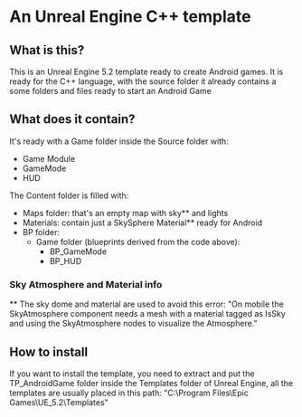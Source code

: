 # An Unreal Engine C++ template

## What is this?

This is an Unreal Engine 5.2 template ready to create Android games.
It is ready for the C++ language, with the source folder it already contains a some folders and files ready to start an Android Game

## What does it contain?
It's ready with a Game folder inside the Source folder with:
- Game Module
- GameMode
- HUD

The Content folder is filled with:
- Maps folder: that's an empty map with sky** and lights
- Materials: contain just a SkySphere Material** ready for Android
- BP folder:
  - Game folder (blueprints derived from the code above):
    - BP_GameMode
    - BP_HUD 

### Sky Atmosphere and Material info
** The sky dome and material are used to avoid this error:
"On mobile the SkyAtmosphere component needs a mesh with a material tagged as IsSky and using the SkyAtmosphere nodes to visualize the Atmosphere."

## How to install
If you want to install the template, you need to extract and put the TP_AndroidGame folder inside the Templates folder of Unreal Engine,
all the templates are usually placed in this path: "C:\Program Files\Epic Games\UE_5.2\Templates"
